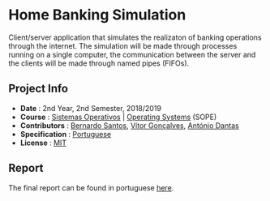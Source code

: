 # Home Banking Simulation
Client/server application that simulates the realizaton of banking operations through the internet. The simulation will be made through processes running on a single computer, the communication between the server and the clients will be made through named pipes (FIFOs).

## Project Info
* **Date** : 2nd Year, 2nd Semester, 2018/2019
* **Course** : [Sistemas Operativos](https://sigarra.up.pt/feup/pt/ucurr_geral.ficha_uc_view?pv_ocorrencia_id=419998) | [Operating Systems](https://sigarra.up.pt/feup/en/UCURR_GERAL.FICHA_UC_VIEW?pv_ocorrencia_id=419998) (SOPE)
* **Contributors** : [Bernardo Santos](https://github.com/bernas670), [Vítor Gonçalves](https://github.com/torrinheira), [António Dantas](https://github.com/antoniopedrodantas)
* **Specification** : [Portuguese](specification.pdf)
* **License** : [MIT](LICENSE)

## Report
The final report can be found in portuguese [here](report.pdf).

